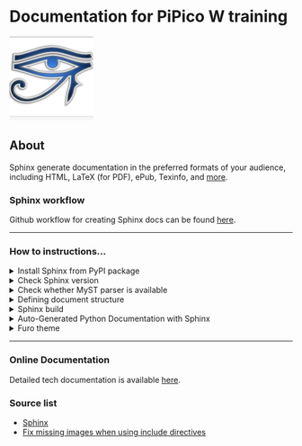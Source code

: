 # Documentation for PiPico W training

![Sphinx Logo](https://github.com/ikostan/pico/blob/master/img/sphinxdoclogo.png)

## About

Sphinx generate documentation in the preferred formats of your audience,
including HTML, LaTeX (for PDF), ePub, Texinfo, and [more](https://www.sphinx-doc.org/en/master/index.html#).

### Sphinx workflow

Github workflow for creating Sphinx docs can be found [here](https://github.com/ikostan/pico/blob/master/.github/workflows/sphinx_docs.yml).

---
### How to instructions...

<details>
  <summary>Install Sphinx from PyPI package</summary>
<br>
Sphinx packages are published on the Python Package Index (PyPI).
The preferred tool for installing packages from PyPI is pip, which is
included in all modern versions of Python.

1. Open CMD
2. Run:

```bash
 python -m pip install -U sphinx
 python -m pip install sphinx_rtd_theme
 python -m pip install --upgrade myst-parser
 python -m pip install commonmark
 python -m pip install docutils
```
</details>

<details>
  <summary>Check Sphinx version</summary>
<br>
1. Open CMD
2. Run:

```bash
sphinx-build --version
sphinx-quickstart --version
```
</details>

<details>
  <summary>Check whether MyST parser is available</summary>
<br>
1. Open CMD
2. Run: 

```bash
python -c "import myst_parser"
```
</details>

<details>
  <summary>Defining document structure</summary>
<br>
Sphinx comes with a script called sphinx-quickstart that sets up a source
directory and creates a default conf.py with the most useful configuration
values from a few questions it asks you.

1. Open CMD:
2. Run:

```bash
sphinx-quickstart
```
</details>

<details>
  <summary>Sphinx build</summary>
<br>
1. Open CMD
2. Run:

```bash
sphinx-build docs docs/_build --verbose
```
</details>

<details>
  <summary>Auto-Generated Python Documentation with Sphinx</summary>
<br>
Step by step:

- Open CMD
- Go to `docs` directory
- Run:

```bash 
make clean
```

- Run: 

```bash
sphinx-apidoc -F -P -o . ..
```

- Add doc files name into relevant doc rst file
- Run: 

```bash
make html
```
</details>

<details>
  <summary>Furo theme</summary>
<br>
A clean customisable Sphinx documentation theme.

Furo is distributed on PyPI. To use the theme in your Sphinx project:

1. Install Furo in documentation’s build environment.
```bash
pip install furo
```
2. Update the html_theme in `conf.py`.
```bash
html_theme = "furo"
```
3. Your Sphinx documentation’s HTML pages will now be generated with this theme!

[Source](https://pradyunsg.me/furo/)
</details>

---
### Online Documentation

Detailed tech documentation is available [here](https://ikostan.github.io/pico/).

### Source list

- [Sphinx](https://www.sphinx-doc.org/en/master/index.html)
- [Fix missing images when using include directives](https://stackoverflow.com/questions/50261137/docs-missing-images-when-using-include-directives-rst-sphinx)
